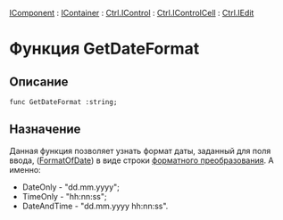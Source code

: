 ﻿---
Link: .Ctrl.IEdit.@GetDateFormat
---

[IComponent](topic:Com.Custom.ComClasses.IComponent.Default) :
[IContainer](topic:Com.Custom.ComClasses.IContainer.Default) :
[Ctrl.IControl](topic:Com.Custom.ComClasses.Ctrl.IControl.Default) :
[Ctrl.IControlCell](topic:Com.Custom.ComClasses.Ctrl.IControlCell.Default) :
[Ctrl.IEdit](Default)

# Функция GetDateFormat

## Описание

    func GetDateFormat :string;

## Назначение

Данная функция позволяет узнать формат даты, заданный для поля ввода, ([FormatOfDate](topic:.Custom.ComClasses.Ctrl.IEdit.FormatOfDate))
в виде строки [форматного преобразования](topic:kernel.Программирование.ТБСкрипт.ТипыДанных.Формат). А именно:

* DateOnly    - "dd.mm.yyyy";
* TimeOnly    - "hh:nn:ss";
* DateAndTime - "dd.mm.yyyy hh:nn:ss".

